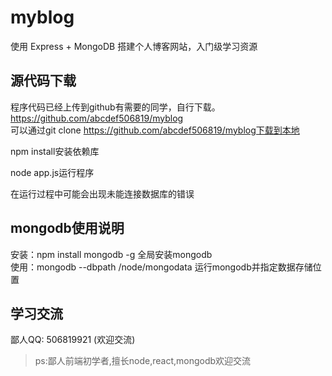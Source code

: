 # myblog
使用 Express + MongoDB 搭建个人博客网站，入门级学习资源
## 源代码下载
程序代码已经上传到github有需要的同学，自行下载。 https://github.com/abcdef506819/myblog  
可以通过git clone https://github.com/abcdef506819/myblog下载到本地  

npm install安装依赖库   

node app.js运行程序  

在运行过程中可能会出现未能连接数据库的错误
## mongodb使用说明
安装：npm install mongodb -g 全局安装mongodb  
使用：mongodb --dbpath /node/mongodata 运行mongodb并指定数据存储位置  

## 学习交流
鄙人QQ: 506819921 (欢迎交流)
>ps:鄙人前端初学者,擅长node,react,mongodb欢迎交流
